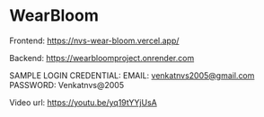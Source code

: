 # WearBloom 

Frontend: https://nvs-wear-bloom.vercel.app/

Backend: https://wearbloomproject.onrender.com

SAMPLE LOGIN CREDENTIAL: 
EMAIL: venkatnvs2005@gmail.com
PASSWORD: Venkatnvs@2005

Video url: https://youtu.be/yq19tYYjUsA
